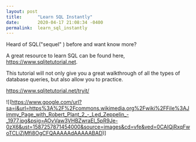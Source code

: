 ```yaml
---
layout: post
title:      "Learn SQL Instantly"
date:       2020-04-17 21:08:34 -0400
permalink:  learn_sql_instantly
---
```



Heard of SQL("sequel" ) before and want know more?

A great resource to learn SQL can be found here,  https://www.sqlitetutorial.net.

This tutorial will not only give you a great walkthrough of all the types of database queries, but also allow you to practice.

https://www.sqlitetutorial.net/tryit/


![(https://www.google.com/url?sa=i&url=https%3A%2F%2Fcommons.wikimedia.org%2Fwiki%2FFile%3AJimmy_Page_with_Robert_Plant_2_-_Led_Zeppelin_-_1977.jpg&psig=AOvVaw3VHBZwraEl_5pR9Je-0zX6&ust=1587257871454000&source=images&cd=vfe&ved=0CAIQjRxqFwoTCLiZjMfi8OgCFQAAAAAdAAAAABAD)]


